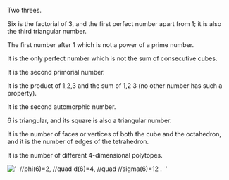 Two threes.

Six is the factorial of 3, and the first perfect number apart from 1; it
is also the third triangular number.

The first number after 1 which is not a power of a prime number.

It is the only perfect number which is not the sum of consecutive cubes.

It is the second primorial number.

It is the product of 1,2,3 and the sum of 1,2 3 (no other number has
such a property).

It is the second automorphic number.

6 is triangular, and its square is also a triangular number.

It is the number of faces or vertices of both the cube and the
octahedron, and it is the number of edges of the tetrahedron.

It is the number of different 4-dimensional polytopes.

!['  //phi(6)=2, //quad d(6)=4, //quad //sigma(6)=12 .  '](../dictionary/equation_images/511.1..png)
